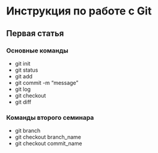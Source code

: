 # Инструкция  по работе с Git

## Первая статья

### Основные команды

* git init
* git status
* git add
* git commit -m “message”
* git log
* git checkout 
* git diff

### Команды второго семинара

* git branch
* git checkout branch_name
* git checkout commit_name